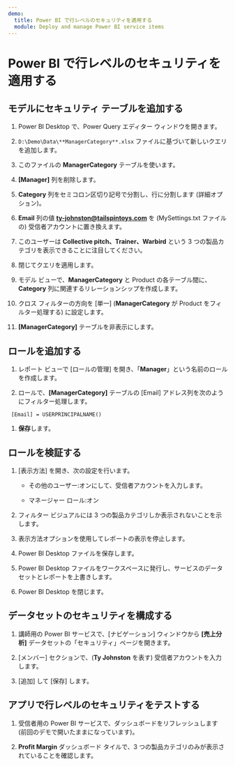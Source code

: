 ```yaml
---
demo:
  title: Power BI で行レベルのセキュリティを適用する
  module: Deploy and manage Power BI service items
---
```


# Power BI で行レベルのセキュリティを適用する

## モデルにセキュリティ テーブルを追加する

1. Power BI Desktop で、Power Query エディター ウィンドウを開きます。

1. `D:\Demo\Data\**ManagerCategory**.xlsx` ファイルに基づいて新しいクエリを追加します。

1. このファイルの **ManagerCategory** テーブルを使います。

1. **[Manager]** 列を削除します。

1. **Category** 列をセミコロン区切り記号で分割し、行に分割します (詳細オプション)。

1. **Email** 列の値 **<ty-johnston@tailspintoys.com>** を (MySettings.txt ファイルの) 受信者アカウントに置き換えます。

1. このユーザーは **Collective pitch、Trainer、Warbird** という 3 つの製品カテゴリを表示できることに注目してください。

1. 閉じてクエリを適用します。

1. モデル ビューで、**ManagerCategory** と Product の各テーブル間に、**Category** 列に関連するリレーションシップを作成します。

1. クロス フィルターの方向を [単一] (**ManagerCategory** が Product をフィルター処理する) に設定します。

1. **[ManagerCategory]** テーブルを非表示にします。

## ロールを追加する

1. レポート ビューで [ロールの​​管理] を開き、「**Manager**」という名前のロールを作成します。

1. ロールで、**[ManagerCategory]** テーブルの [Email] アドレス列を次のようにフィルター処理します。

  ```dax
   [Email] = USERPRINCIPALNAME()
   ```

1. **保存**します。

## ロールを検証する

1. [表示方法] を開き、次の設定を行います。

    - その他のユーザー:オンにして、受信者アカウントを入力します。

    - マネージャー ロール:オン

1. フィルター ビジュアルには 3 つの製品カテゴリしか表示されないことを示します。

1. 表示方法オプションを使用してレポートの表示を停止します。

1. Power BI Desktop ファイルを保存します。

1. Power BI Desktop ファイルをワークスペースに発行し、サービスのデータセットとレポートを上書きします。

1. Power BI Desktop を閉じます。

## データセットのセキュリティを構成する

1. 講師用の Power BI サービスで、[ナビゲーション] ウィンドウから **[売上分析]** データセットの「セキュリティ」ページを開きます。

1. [メンバー] セクションで、(**Ty Johnston** を表す) 受信者アカウントを入力します。

1. [追加] して [保存] します。

## アプリで行レベルのセキュリティをテストする

1. 受信者用の Power BI サービスで、ダッシュボードをリフレッシュします (前回のデモで開いたままになっています)。

1. **Profit Margin** ダッシュボード タイルで、3 つの製品カテゴリのみが表示されていることを確認します。
